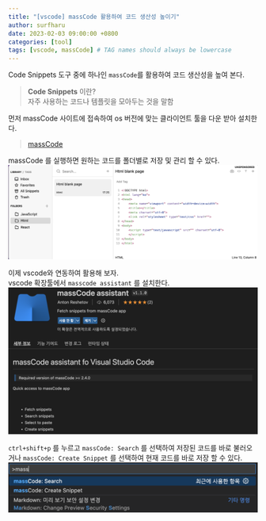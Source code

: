 ```yaml
---
title: "[vscode] massCode 활용하여 코드 생산성 높이기"
author: surfharu
date: 2023-02-03 09:00:00 +0800
categories: [tool]
tags: [vscode, massCode] # TAG names should always be lowercase
---
```


Code Snippets 도구 중에 하나인 `massCode`를 활용하여 코드 생산성을 높여 본다.

> **Code Snippets** 이란?  
> 자주 사용하는 코드나 템플릿을 모아두는 것을 말함


먼저 massCode 사이트에 접속하여 os 버전에 맞는 클라이언트 툴을 다운 받아 설치한다.
> [massCode](https://masscode.io/)

massCode 를 실행하면 원하는 코드를 폴더별로 저장 및 관리 할 수 있다.
![](/assets/images/life-1-1.png)

이제 vscode와 연동하여 활용해 보자.  
vscode 확장툴에서 `masscode assistant` 를 설치한다.
![](/assets/images/life-1-2.png)

`ctrl+shift+p` 를 누르고 `massCode: Search` 를 선택하여 저장된 코드를 바로 불러오거나 `massCode: Create Snippet` 를 선택하여 현재 코드를 바로 저장 할 수 있다.
![](/assets/images/life-1-3.png)